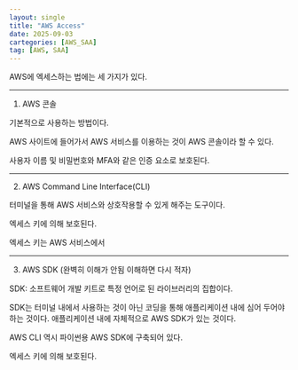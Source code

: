 ```yaml
---
layout: single
title: "AWS Access"
date: 2025-09-03
cartegories: [AWS_SAA]
tag: [AWS, SAA]
---
```



AWS에 엑세스하는 법에는 세 가지가 있다.

- - -

1. AWS 콘솔

기본적으로 사용하는 방법이다.

AWS 사이트에 들어가서 AWS 서비스를 이용하는 것이 AWS 콘솔이라 할 수 있다.

사용자 이름 및 비밀번호와 MFA와 같은 인증 요소로 보호된다.

- - -

2. AWS Command Line Interface(CLI)

터미널을 통해 AWS 서비스와 상호작용할 수 있게 해주는 도구이다.

엑세스 키에 의해 보호된다.

엑세스 키는 AWS 서비스에서 

- - -

3. AWS SDK (완벽히 이해가 안됨 이해하면 다시 적자)

SDK: 소프트웨어 개발 키트로 특정 언어로 된 라이브러리의 집합이다.

SDK는 터미널 내에서 사용하는 것이 아닌 코딩을 통해 애플리케이션 내에 심어 두어야 하는 것이다.
애플리케이션 내에 자체적으로 AWS SDK가 있는 것이다.

AWS CLI 역시 파이썬용 AWS SDK에 구축되어 있다.

엑세스 키에 의해 보호된다.


